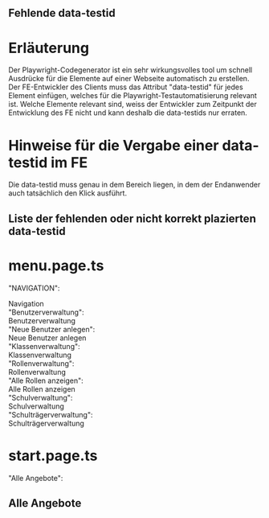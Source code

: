 ## Fehlende data-testid
# Erläuterung
Der Playwright-Codegenerator ist ein sehr wirkungsvolles tool um schnell Ausdrücke für die Elemente auf einer Webseite automatisch zu erstellen.
Der FE-Entwickler des Clients muss das Attribut "data-testid" für jedes Element einfügen, welches für die Playwright-Testautomatisierung relevant ist.
Welche Elemente relevant sind, weiss der Entwickler zum Zeitpunkt der Entwicklung des FE nicht und kann deshalb die data-testids nur erraten.

# Hinweise für die Vergabe einer data-testid im FE
Die data-testid muss genau in dem Bereich liegen, in dem der Endanwender auch tatsächlich den Klick ausführt.

## Liste der fehlenden oder nicht korrekt plazierten data-testid
# menu.page.ts
"NAVIGATION": <div class="v-list-item-title">Navigation</div>
"Benutzerverwaltung": <div class="v-list-item-title">Benutzerverwaltung</div>
"Neue Benutzer anlegen": <div class="v-list-item-title">Neue Benutzer anlegen</div>
"Klassenverwaltung": <div class="v-list-item-title">Klassenverwaltung</div>
"Rollenverwaltung": <div class="v-list-item-title">Rollenverwaltung</div>
"Alle Rollen anzeigen": <div class="v-list-item-title">Alle Rollen anzeigen</div>
"Schulverwaltung": <div class="v-list-item-title">Schulverwaltung</div>
"Schulträgerverwaltung": <div class="v-list-item-title">Schulträgerverwaltung</div>

# start.page.ts
"Alle Angebote": <h2 class="text-h4">Alle Angebote</h2>
